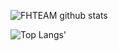 ![FHTEAM github stats](https://github-readme-stats.vercel.app/api?username=FHTEAMID&show_icons=true)

![Top Langs'](https://github-readme-stats.vercel.app/api/top-langs/?username=FHTEAMID&layout=compact)
